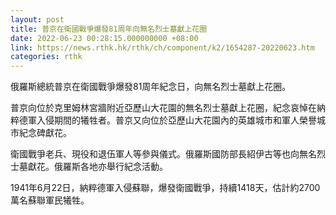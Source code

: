 ```yaml
---
layout: post
title: 普京在衛國戰爭爆發81周年向無名烈士墓獻上花圈
date: 2022-06-23 00:28:15.000000000 +08:00
link: https://news.rthk.hk/rthk/ch/component/k2/1654287-20220623.htm
categories: rthk
---
```


俄羅斯總統普京在衛國戰爭爆發81周年紀念日，向無名烈士墓獻上花圈。 

普京向位於克里姆林宮牆附近亞歷山大花園的無名烈士墓獻上花圈，紀念哀悼在納粹德軍入侵期間的犧牲者。普京又向位於亞歷山大花園內的英雄城市和軍人榮譽城市紀念碑獻花。 

衛國戰爭老兵、現役和退伍軍人等參與儀式。俄羅斯國防部長紹伊古等也向無名烈士墓獻花。俄羅斯各地亦舉行紀念活動。 

1941年6月22日，納粹德軍入侵蘇聯，爆發衛國戰爭，持續1418天，估計約2700萬名蘇聯軍民犧牲。
